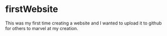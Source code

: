 # firstWebsite

This was my first time creating a website and I wanted to upload it to github for others to marvel at my creation.

